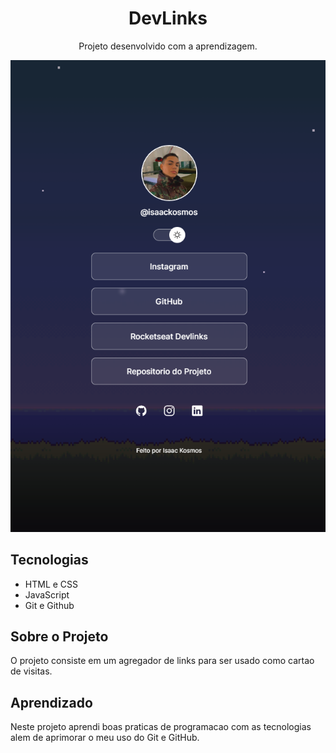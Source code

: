 <h1 align="center"> DevLinks </h1>

<p align="center">
  Projeto desenvolvido com a aprendizagem.  
</p>
<p align="center">
  <img src=".github/print-projeto.png">
</p>

## Tecnologias

- HTML e CSS
- JavaScript
- Git e Github

## Sobre o Projeto

O projeto consiste em um agregador de links para ser usado como cartao de visitas.

## Aprendizado

Neste projeto aprendi boas praticas de programacao com as tecnologias alem de aprimorar o meu uso do Git e GitHub.
